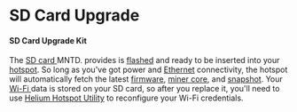 # SD Card Upgrade

#### SD Card Upgrade Kit

The [SD card ](../../../helium-glossary.md#sd-card)MNTD. provides is [flashed](../../../helium-glossary.md#flash) and ready to be inserted into your [hotspot](../../../helium-glossary.md#hotspot). So long as you've got power and [Ethernet](../../../helium-glossary.md#ethernet) connectivity, the hotspot will automatically fetch the latest [firmware](../../../helium-glossary.md#firmware), [miner core](../../../helium-glossary.md#miner-core), and [snapshot](../../../helium-glossary.md#snapshot). Your[ Wi-Fi ](../../../helium-glossary.md#wi-fi)data is stored on your SD card, so after you replace it, you'll need to use [Helium Hotspot Utility](helium-hotspot-utility.md) to reconfigure your Wi-Fi credentials.
